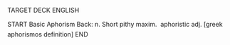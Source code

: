TARGET DECK
ENGLISH

START
Basic
Aphorism
Back: n. Short pithy maxim.  aphoristic adj. [greek aphorismos definition]
END
